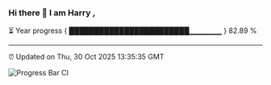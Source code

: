 ### Hi there 👋 I am Harry , 

⏳ Year progress { ████████████████████████▁▁▁▁▁▁ } 82.89 %

---

⏰ Updated on Thu, 30 Oct 2025 13:35:35 GMT

![Progress Bar CI](https://github.com/duykhang68/duykhang68/workflows/Progress%20Bar%20CI/badge.svg)
